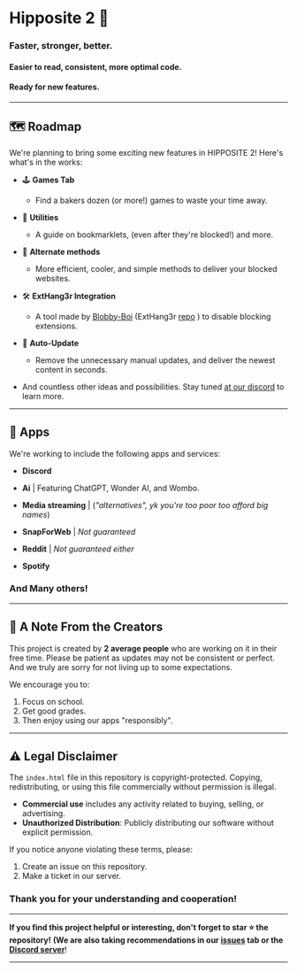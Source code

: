 
# Hipposite 2 🦛

### Faster, stronger, better.
#### Easier to read, consistent, more optimal code.
#### Ready for new features.

---
## 🗺️ Roadmap
We're planning to bring some exciting new features in HIPPOSITE 2! Here's what's in the works:  

- 🕹️ **Games Tab**  
  - Find a bakers dozen (or more!) games to waste your time away.

- 📂 **Utilities**  
  - A guide on bookmarklets, (even after they're blocked!) and more.

- 🚪 **Alternate methods**  
  - More efficient, cooler, and simple methods to deliver your blocked websites.

- 🛠️ **ExtHang3r Integration**  
  - A tool made by [Blobby-Boi](https://github.com/Blobby-Boi)   (ExtHang3r [repo](https://github.com/blobby_boy)  ) to disable blocking extensions.

- 🔄 **Auto-Update**  
  - Remove the unnecessary manual updates, and deliver the newest content in seconds.

- And countless other ideas and possibilities. Stay tuned [at our discord](https://discord.com/channels/1282151040183046237/1301178045142667305) to learn more.

---

## 📱 Apps  
We're working to include the following apps and services:  

- **Discord**

-  **Ai** | Featuring ChatGPT, Wonder AI, and Wombo.  

- **Media streaming** | (*"alternatives", yk you're too poor too afford big names*)

- **SnapForWeb** | *Not guaranteed*  

- **Reddit** | *Not guaranteed either*

- **Spotify**  

### And Many others!

---

## 🙏 A Note From the Creators  
This project is created by **2 average people** who are working on it in their free time. Please be patient as updates may not be consistent or perfect. 
And we truly are sorry for not living up to some expectations.

We encourage you to:  
1. Focus on school.  
2. Get good grades.  
3. Then enjoy using our apps "responsibly".  

---

## ⚠️ Legal Disclaimer  
The `index.html` file in this repository is copyright-protected. Copying, redistributing, or using this file commercially without permission is illegal.  

- **Commercial use** includes any activity related to buying, selling, or advertising.
- **Unauthorized Distribution**: Publicly distributing our software without explicit permission.

If you notice anyone violating these terms, please:  
1. Create an issue on this repository.  
2. Make a ticket in our server.  

### Thank you for your understanding and cooperation!  

---

**If you find this project helpful or interesting, don't forget to star ⭐ the repository!** 
**(We are also taking recommendations in our [issues](https://github.com/philchhalmers8/Hipposite/issues/new?template=Blank+issue) tab or the [Discord server](https://discord.gg/jVC3NPfVkn)**!

---  

